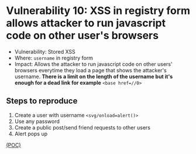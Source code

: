 # Vulnerability 10: XSS in registry form allows attacker to run javascript code on other user's browsers

- Vulnerability: Stored XSS
- Where: `username` in registry form
- Impact: Allows the attacker to run javascript code on other users' browsers everytime they load a page that shows the attacker's username.
**There is a limit on the length of the username but it's enough for a dead link for example** `<base href=//0>`

## Steps to reproduce

1. Create a user with username `<svg/onload=alert()>`
2. Use any password
3. Create a public post/send friend requests to other users
4. Alert pops up

[(POC)](vuln10.py)
